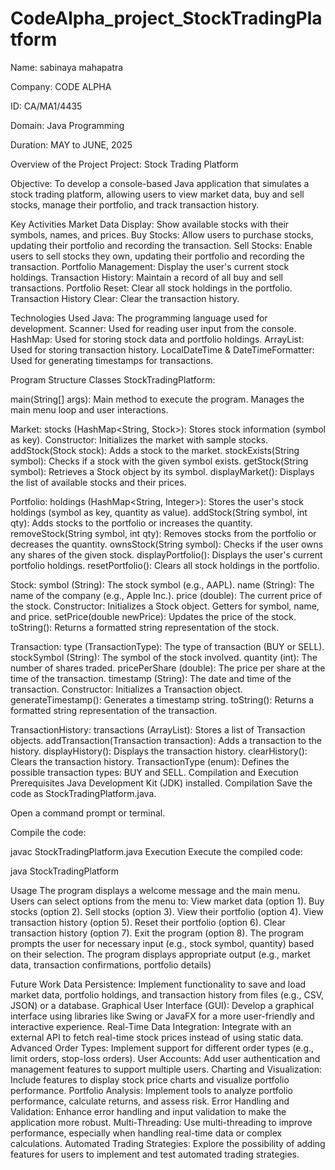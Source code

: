 # CodeAlpha_project_StockTradingPlatform

Name: sabinaya mahapatra

Company: CODE ALPHA

ID: CA/MA1/4435

Domain: Java Programming

Duration: MAY to JUNE, 2025

Overview of the Project
Project: Stock Trading Platform

Objective: To develop a console-based Java application that simulates a stock trading platform, allowing users to view market data, buy and sell stocks, manage their portfolio, and track transaction history.

Key Activities
Market Data Display: Show available stocks with their symbols, names, and prices.
Buy Stocks: Allow users to purchase stocks, updating their portfolio and recording the transaction.
Sell Stocks: Enable users to sell stocks they own, updating their portfolio and recording the transaction.
Portfolio Management: Display the user's current stock holdings.
Transaction History: Maintain a record of all buy and sell transactions.
Portfolio Reset: Clear all stock holdings in the portfolio.
Transaction History Clear: Clear the transaction history.

Technologies Used
Java: The programming language used for development.
Scanner: Used for reading user input from the console.
HashMap: Used for storing stock data and portfolio holdings.
ArrayList: Used for storing transaction history.
LocalDateTime & DateTimeFormatter: Used for generating timestamps for transactions.

Program Structure
Classes
StockTradingPlatform:

main(String[] args): Main method to execute the program. Manages the main menu loop and user interactions.

Market:
stocks (HashMap<String, Stock>): Stores stock information (symbol as key).
Constructor: Initializes the market with sample stocks.
addStock(Stock stock): Adds a stock to the market.
stockExists(String symbol): Checks if a stock with the given symbol exists.
getStock(String symbol): Retrieves a Stock object by its symbol.
displayMarket(): Displays the list of available stocks and their prices.

Portfolio:
holdings (HashMap<String, Integer>): Stores the user's stock holdings (symbol as key, quantity as value).
addStock(String symbol, int qty): Adds stocks to the portfolio or increases the quantity.
removeStock(String symbol, int qty): Removes stocks from the portfolio or decreases the quantity.
ownsStock(String symbol): Checks if the user owns any shares of the given stock.
displayPortfolio(): Displays the user's current portfolio holdings.
resetPortfolio(): Clears all stock holdings in the portfolio.

Stock:
symbol (String): The stock symbol (e.g., AAPL).
name (String): The name of the company (e.g., Apple Inc.).
price (double): The current price of the stock.
Constructor: Initializes a Stock object.
Getters for symbol, name, and price.
setPrice(double newPrice): Updates the price of the stock.
toString(): Returns a formatted string representation of the stock.

Transaction:
type (TransactionType): The type of transaction (BUY or SELL).
stockSymbol (String): The symbol of the stock involved.
quantity (int): The number of shares traded.
pricePerShare (double): The price per share at the time of the transaction.
timestamp (String): The date and time of the transaction.
Constructor: Initializes a Transaction object.
generateTimestamp(): Generates a timestamp string.
toString(): Returns a formatted string representation of the transaction.

TransactionHistory:
transactions (ArrayList): Stores a list of Transaction objects.
addTransaction(Transaction transaction): Adds a transaction to the history.
displayHistory(): Displays the transaction history.
clearHistory(): Clears the transaction history.
TransactionType (enum):
Defines the possible transaction types: BUY and SELL.
Compilation and Execution
Prerequisites
Java Development Kit (JDK) installed.
Compilation
Save the code as StockTradingPlatform.java.

Open a command prompt or terminal.

Compile the code:

javac StockTradingPlatform.java
Execution
Execute the compiled code:

java StockTradingPlatform

Usage
The program displays a welcome message and the main menu.
Users can select options from the menu to:
View market data (option 1).
Buy stocks (option 2).
Sell stocks (option 3).
View their portfolio (option 4).
View transaction history (option 5).
Reset their portfolio (option 6).
Clear transaction history (option 7).
Exit the program (option 8).
The program prompts the user for necessary input (e.g., stock symbol, quantity) based on their selection.
The program displays appropriate output (e.g., market data, transaction confirmations, portfolio details)


Future Work
Data Persistence: Implement functionality to save and load market data, portfolio holdings, and transaction history from files (e.g., CSV, JSON) or a database.
Graphical User Interface (GUI): Develop a graphical interface using libraries like Swing or JavaFX for a more user-friendly and interactive experience.
Real-Time Data Integration: Integrate with an external API to fetch real-time stock prices instead of using static data.
Advanced Order Types: Implement support for different order types (e.g., limit orders, stop-loss orders).
User Accounts: Add user authentication and management features to support multiple users.
Charting and Visualization: Include features to display stock price charts and visualize portfolio performance.
Portfolio Analysis: Implement tools to analyze portfolio performance, calculate returns, and assess risk.
Error Handling and Validation: Enhance error handling and input validation to make the application more robust.
Multi-Threading: Use multi-threading to improve performance, especially when handling real-time data or complex calculations.
Automated Trading Strategies: Explore the possibility of adding features for users to implement and test automated trading strategies.
